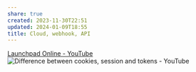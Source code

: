 ```yaml
---
share: true
created: 2023-11-30T22:51
updated: 2024-01-09T18:55
title: Cloud, webhook, API
---
```




[Launchpad Online - YouTube](https://www.youtube.com/playlist?list=PLOU2XLYxmsILOIxBRPPhgYbuSslr50KVq)
![Difference between cookies, session and tokens - YouTube](https://www.youtube.com/watch?v=GhrvZ5nUWNg)